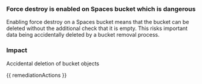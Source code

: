 
### Force destroy is enabled on Spaces bucket which is dangerous

Enabling force destroy on a Spaces bucket means that the bucket can be deleted without the additional check that it is empty. This risks important data being accidentally deleted by a bucket removal process.

### Impact
Accidental deletion of bucket objects

<!-- DO NOT CHANGE -->
{{ remediationActions }}

